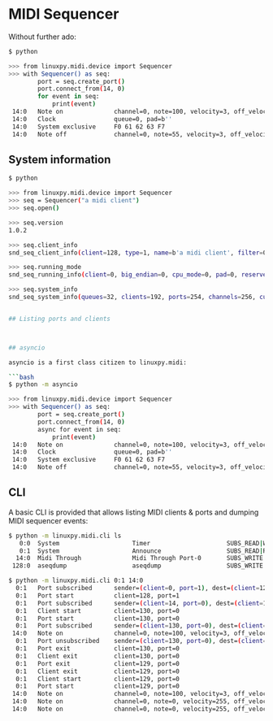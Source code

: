 # MIDI Sequencer

Without further ado:

```bash
$ python

>>> from linuxpy.midi.device import Sequencer
>>> with Sequencer() as seq:
        port = seq.create_port()
        port.connect_from(14, 0)
        for event in seq:
            print(event)
 14:0   Note on              channel=0, note=100, velocity=3, off_velocity=0, duration=0
 14:0   Clock                queue=0, pad=b''
 14:0   System exclusive     F0 61 62 63 F7
 14:0   Note off             channel=0, note=55, velocity=3, off_velocity=0, duration=0
```

## System information

```bash
$ python

>>> from linuxpy.midi.device import Sequencer
>>> seq = Sequencer("a midi client")
>>> seq.open()

>>> seq.version
1.0.2

>>> seq.client_info
snd_seq_client_info(client=128, type=1, name=b'a midi client', filter=0, multicast_filter=b'', event_filter=b'', num_ports=0, event_lost=0, card=-1, pid=1288570, reserved=b'')

>>> seq.running_mode
snd_seq_running_info(client=0, big_endian=0, cpu_mode=0, pad=0, reserved=b'')

>>> seq.system_info
snd_seq_system_info(queues=32, clients=192, ports=254, channels=256, cur_clients=3, cur_queues=0, reserved=b'')


## Listing ports and clients



## asyncio

asyncio is a first class citizen to linuxpy.midi:

```bash
$ python -m asyncio

>>> from linuxpy.midi.device import Sequencer
>>> with Sequencer() as seq:
        port = seq.create_port()
        port.connect_from(14, 0)
        async for event in seq:
            print(event)
 14:0   Note on              channel=0, note=100, velocity=3, off_velocity=0, duration=0
 14:0   Clock                queue=0, pad=b''
 14:0   System exclusive     F0 61 62 63 F7
 14:0   Note off             channel=0, note=55, velocity=3, off_velocity=0, duration=0
```



## CLI

A basic CLI is provided that allows listing MIDI clients & ports
and dumping MIDI sequencer events:

```bash
$ python -m linuxpy.midi.cli ls
   0:0  System                    Timer                     SUBS_READ|WRITE|READ
   0:1  System                    Announce                  SUBS_READ|READ
  14:0  Midi Through              Midi Through Port-0       SUBS_WRITE|SUBS_READ|WRITE|READ
 128:0  aseqdump                  aseqdump                  SUBS_WRITE|WRITE
```

```bash
$ python -m linuxpy.midi.cli 0:1 14:0
  0:1   Port subscribed      sender=(client=0, port=1), dest=(client=128, port=0)
  0:1   Port start           client=128, port=1
  0:1   Port subscribed      sender=(client=14, port=0), dest=(client=128, port=1)
  0:1   Client start         client=130, port=0
  0:1   Port start           client=130, port=0
  0:1   Port subscribed      sender=(client=130, port=0), dest=(client=14, port=0)
 14:0   Note on              channel=0, note=100, velocity=3, off_velocity=0, duration=0
  0:1   Port unsubscribed    sender=(client=130, port=0), dest=(client=14, port=0)
  0:1   Port exit            client=130, port=0
  0:1   Client exit          client=130, port=0
  0:1   Port exit            client=129, port=0
  0:1   Client exit          client=129, port=0
  0:1   Client start         client=129, port=0
  0:1   Port start           client=129, port=0
 14:0   Note on              channel=0, note=100, velocity=3, off_velocity=0, duration=0
 14:0   Note on              channel=0, note=0, velocity=255, off_velocity=0, duration=0
 14:0   Note on              channel=0, note=0, velocity=255, off_velocity=0, duration=0
```
